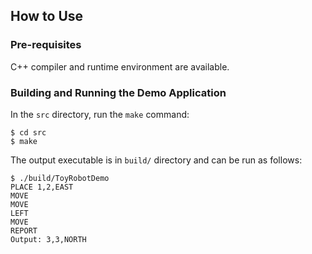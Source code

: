 ## How to Use

### Pre-requisites

C++ compiler and runtime environment are available.  

### Building and Running the Demo Application

In the `src` directory, run the `make` command:
```
$ cd src
$ make
```

The output executable is in `build/` directory and can be run as follows:
```
$ ./build/ToyRobotDemo
PLACE 1,2,EAST
MOVE
MOVE
LEFT
MOVE
REPORT
Output: 3,3,NORTH
```